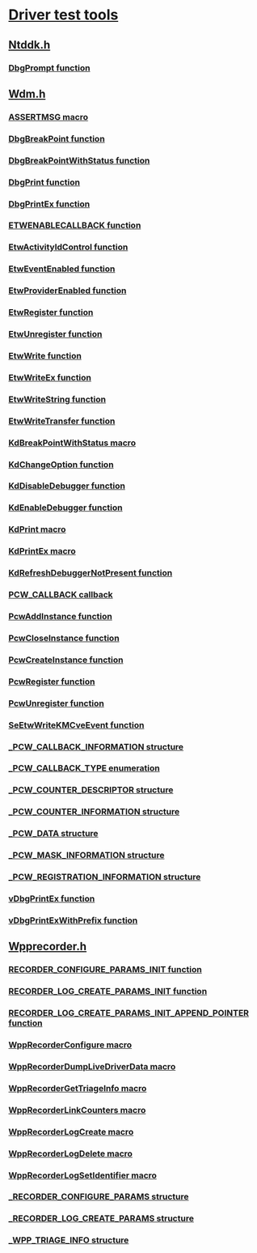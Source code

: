 # [Driver test tools](index.md)
## [Ntddk.h](../ntddk/index.md)
### [DbgPrompt function](../ntddk/nf-ntddk-dbgprompt.md)
## [Wdm.h](../wdm/index.md)
### [ASSERTMSG macro](../wdm/nf-wdm-assertmsg.md)
### [DbgBreakPoint function](../wdm/nf-wdm-dbgbreakpoint.md)
### [DbgBreakPointWithStatus function](../wdm/nf-wdm-dbgbreakpointwithstatus.md)
### [DbgPrint function](../wdm/nf-wdm-dbgprint.md)
### [DbgPrintEx function](../wdm/nf-wdm-dbgprintex.md)
### [ETWENABLECALLBACK function](../wdm/nc-wdm-etwenablecallback.md)
### [EtwActivityIdControl function](../wdm/nf-wdm-etwactivityidcontrol.md)
### [EtwEventEnabled function](../wdm/nf-wdm-etweventenabled.md)
### [EtwProviderEnabled function](../wdm/nf-wdm-etwproviderenabled.md)
### [EtwRegister function](../wdm/nf-wdm-etwregister.md)
### [EtwUnregister function](../wdm/nf-wdm-etwunregister.md)
### [EtwWrite function](../wdm/nf-wdm-etwwrite.md)
### [EtwWriteEx function](../wdm/nf-wdm-etwwriteex.md)
### [EtwWriteString function](../wdm/nf-wdm-etwwritestring.md)
### [EtwWriteTransfer function](../wdm/nf-wdm-etwwritetransfer.md)
### [KdBreakPointWithStatus macro](../wdm/nf-wdm-kdbreakpointwithstatus.md)
### [KdChangeOption function](../wdm/nf-wdm-kdchangeoption.md)
### [KdDisableDebugger function](../wdm/nf-wdm-kddisabledebugger.md)
### [KdEnableDebugger function](../wdm/nf-wdm-kdenabledebugger.md)
### [KdPrint macro](../wdm/nf-wdm-kdprint.md)
### [KdPrintEx macro](../wdm/nf-wdm-kdprintex.md)
### [KdRefreshDebuggerNotPresent function](../wdm/nf-wdm-kdrefreshdebuggernotpresent.md)
### [PCW_CALLBACK callback](../wdm/nc-wdm-pcw_callback.md)
### [PcwAddInstance function](../wdm/nf-wdm-pcwaddinstance.md)
### [PcwCloseInstance function](../wdm/nf-wdm-pcwcloseinstance.md)
### [PcwCreateInstance function](../wdm/nf-wdm-pcwcreateinstance.md)
### [PcwRegister function](../wdm/nf-wdm-pcwregister.md)
### [PcwUnregister function](../wdm/nf-wdm-pcwunregister.md)
### [SeEtwWriteKMCveEvent function](../wdm/nf-wdm-seetwwritekmcveevent.md)
### [_PCW_CALLBACK_INFORMATION structure](../wdm/ns-wdm-_pcw_callback_information.md)
### [_PCW_CALLBACK_TYPE enumeration](../wdm/ne-wdm-_pcw_callback_type.md)
### [_PCW_COUNTER_DESCRIPTOR structure](../wdm/ns-wdm-_pcw_counter_descriptor.md)
### [_PCW_COUNTER_INFORMATION structure](../wdm/ns-wdm-_pcw_counter_information.md)
### [_PCW_DATA structure](../wdm/ns-wdm-_pcw_data.md)
### [_PCW_MASK_INFORMATION structure](../wdm/ns-wdm-_pcw_mask_information.md)
### [_PCW_REGISTRATION_INFORMATION structure](../wdm/ns-wdm-_pcw_registration_information.md)
### [vDbgPrintEx function](../wdm/nf-wdm-vdbgprintex.md)
### [vDbgPrintExWithPrefix function](../wdm/nf-wdm-vdbgprintexwithprefix.md)
## [Wpprecorder.h](../wpprecorder/index.md)
### [RECORDER_CONFIGURE_PARAMS_INIT function](../wpprecorder/nf-wpprecorder-recorder_configure_params_init.md)
### [RECORDER_LOG_CREATE_PARAMS_INIT function](../wpprecorder/nf-wpprecorder-recorder_log_create_params_init.md)
### [RECORDER_LOG_CREATE_PARAMS_INIT_APPEND_POINTER function](../wpprecorder/nf-wpprecorder-recorder_log_create_params_init_append_pointer.md)
### [WppRecorderConfigure macro](../wpprecorder/nf-wpprecorder-wpprecorderconfigure.md)
### [WppRecorderDumpLiveDriverData macro](../wpprecorder/nf-wpprecorder-wpprecorderdumplivedriverdata.md)
### [WppRecorderGetTriageInfo macro](../wpprecorder/nf-wpprecorder-wpprecordergettriageinfo.md)
### [WppRecorderLinkCounters macro](../wpprecorder/nf-wpprecorder-wpprecorderlinkcounters.md)
### [WppRecorderLogCreate macro](../wpprecorder/nf-wpprecorder-wpprecorderlogcreate.md)
### [WppRecorderLogDelete macro](../wpprecorder/nf-wpprecorder-wpprecorderlogdelete.md)
### [WppRecorderLogSetIdentifier macro](../wpprecorder/nf-wpprecorder-wpprecorderlogsetidentifier.md)
### [_RECORDER_CONFIGURE_PARAMS structure](../wpprecorder/ns-wpprecorder-_recorder_configure_params.md)
### [_RECORDER_LOG_CREATE_PARAMS structure](../wpprecorder/ns-wpprecorder-_recorder_log_create_params.md)
### [_WPP_TRIAGE_INFO structure](../wpprecorder/ns-wpprecorder-_wpp_triage_info.md)

